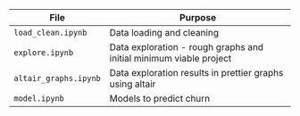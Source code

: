 | File | Purpose |
| -- | -- |
| ``load_clean.ipynb`` | Data loading and cleaning | 
| ``explore.ipynb`` | Data exploration - rough graphs and initial minimum viable project | 
| ``altair_graphs.ipynb`` | Data exploration results in prettier graphs using altair |
| ``model.ipynb`` |  Models to predict churn | 
